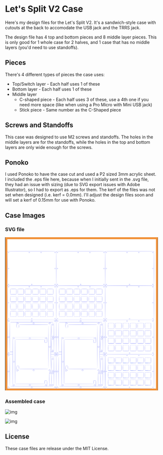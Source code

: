 Let's Split V2 Case
===================

Here's my design files for the Let's Split V2. It's a sandwich-style case with cutouts at the back to accomodate the USB jack and the TRRS jack.

The design file has 4 top and bottom pieces and 8 middle layer pieces. This is only good for 1 whole case for 2 halves, and 1 case that has no middle layers (you'd need to use standoffs).

Pieces
------
There's 4 different types of pieces the case uses:

- Top/Switch layer - Each half uses 1 of these
- Bottom layer - Each half uses 1 of these
- Middle layer
    - C-shaped piece - Each half uses 3 of these, use a 4th one if you need more space (like when using a Pro Micro with Mini USB jack)
    - Stick piece - Same number as the C-Shaped piece

Screws and Standoffs
--------------------
This case was designed to use M2 screws and standoffs. The holes in the middle layers are for the standoffs, while the holes in the top and bottom layers are only wide enough for the screws.

Ponoko
------
I used Ponoko to have the case cut and used a P2 sized 3mm acrylic sheet. I included the .eps file here, because when I initially sent in the .svg file, they had an issue with sizing (due to SVG export issues with Adobe Illustrator), so I had to export as .eps for them. The kerf of the files was not set when designed (i.e. kerf = 0.0mm). I'll adjust the design files soon and will set a kerf of 0.15mm for use with Ponoko.

Case Images
-------------

### SVG file
![img](preview.png)

### Assembled case
![img](http://imgur.com/pN2aeFF.jpg)

![img](http://i.imgur.com/zFAaCGB.jpg)

License
-------
These case files are release under the MIT License.
